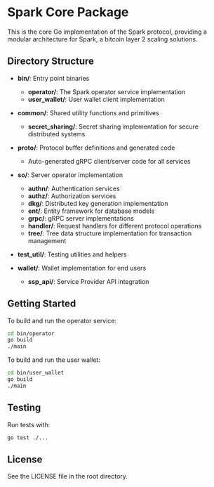 # Spark Core Package

This is the core Go implementation of the Spark protocol, providing a modular architecture for Spark, a bitcoin layer 2 scaling solutions.

## Directory Structure

- **bin/**: Entry point binaries
  - **operator/**: The Spark operator service implementation
  - **user_wallet/**: User wallet client implementation
- **common/**: Shared utility functions and primitives
  - **secret_sharing/**: Secret sharing implementation for secure distributed systems
- **proto/**: Protocol buffer definitions and generated code

  - Auto-generated gRPC client/server code for all services

- **so/**: Server operator implementation
  - **authn/**: Authentication services
  - **authz/**: Authorization services
  - **dkg/**: Distributed key generation implementation
  - **ent/**: Entity framework for database models
  - **grpc/**: gRPC server implementations
  - **handler/**: Request handlers for different protocol operations
  - **tree/**: Tree data structure implementation for transaction management
- **test_util/**: Testing utilities and helpers

- **wallet/**: Wallet implementation for end users
  - **ssp_api/**: Service Provider API integration

## Getting Started

To build and run the operator service:

```bash
cd bin/operator
go build
./main
```

To build and run the user wallet:

```bash
cd bin/user_wallet
go build
./main
```

## Testing

Run tests with:

```bash
go test ./...
```

## License

See the LICENSE file in the root directory.

